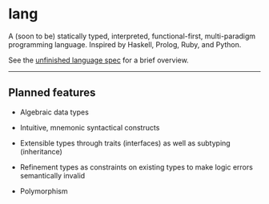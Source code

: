 # lang

A (soon to be) statically typed, interpreted, 
functional-first, multi-paradigm programming language.
Inspired by Haskell, Prolog, Ruby, and Python.


See the [unfinished language spec](https://github.com/Starchery/lang/blob/master/doc/syntax/syntax.pdf) for a brief overview.

---

## Planned features

- Algebraic data types

- Intuitive, mnemonic syntactical constructs

- Extensible types through traits (interfaces) 
  as well as subtyping (inheritance)

- Refinement types as constraints on existing 
  types to make logic errors semantically invalid

- Polymorphism
